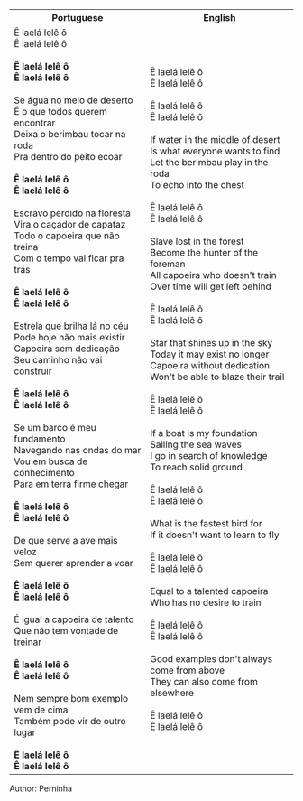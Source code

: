 <table class="capoeira-table">
    <tr class="header-row">
        <th>Portuguese</th>
        <th>English</th>
    </tr>
    <tr>
        <td>Ê laelá lelê ô<br>Ê laelá lelê ô<br><br><strong>Ê laelá lelê ô<br>Ê laelá lelê ô</strong><br><br>Se água no meio de deserto<br>É o que todos querem encontrar<br>Deixa o berimbau tocar na roda<br>Pra dentro do peito ecoar<br><br><strong>Ê laelá lelê ô<br>Ê laelá lelê ô</strong><br><br>Escravo perdido na floresta<br>Vira o caçador de capataz<br>Todo o capoeira que não treina<br>Com o tempo vai ficar pra trás<br><br><strong>Ê laelá lelê ô<br>Ê laelá lelê ô</strong><br><br>Estrela que brilha lá no céu<br>Pode hoje não mais existir<br>Capoeira sem dedicação<br>Seu caminho não vai construir<br><br><strong>Ê laelá lelê ô<br>Ê laelá lelê ô</strong><br><br>Se um barco é meu fundamento<br>Navegando nas ondas do mar<br>Vou em busca de conhecimento<br>Para em terra firme chegar<br><br><strong>Ê laelá lelê ô<br>Ê laelá lelê ô</strong><br><br>De que serve a ave mais veloz<br>Sem querer aprender a voar<br><br><strong>Ê laelá lelê ô<br>Ê laelá lelê ô</strong><br><br>É igual a capoeira de talento<br>Que não tem vontade de treinar<br><br><strong>Ê laelá lelê ô<br>Ê laelá lelê ô</strong><br><br>Nem sempre bom exemplo vem de cima<br>Também pode vir de outro lugar<br><br><strong>Ê laelá lelê ô<br>Ê laelá lelê ô</strong></td>
        <td>Ê laelá lelê ô<br>Ê laelá lelê ô<br><br>Ê laelá lelê ô<br>Ê laelá lelê ô<br><br>If water in the middle of desert<br>Is what everyone wants to find<br>Let the berimbau play in the roda<br>To echo into the chest<br><br>Ê laelá lelê ô<br>Ê laelá lelê ô<br><br>Slave lost in the forest<br>Become the hunter of the foreman<br>All capoeira who doesn't train<br>Over time will get left behind<br><br>Ê laelá lelê ô<br>Ê laelá lelê ô<br><br>Star that shines up in the sky<br>Today it may exist no longer<br>Capoeira without dedication<br>Won't be able to blaze their trail<br><br>Ê laelá lelê ô<br>Ê laelá lelê ô<br><br>If a boat is my foundation<br>Sailing the sea waves<br>I go in search of knowledge<br>To reach solid ground<br><br>Ê laelá lelê ô<br>Ê laelá lelê ô<br><br>What is the fastest bird for<br>If it doesn't want to learn to fly<br><br>Ê laelá lelê ô<br>Ê laelá lelê ô<br><br>Equal to a talented capoeira<br>Who has no desire to train<br><br>Ê laelá lelê ô<br>Ê laelá lelê ô<br><br>Good examples don't always come from above<br>They can also come from elsewhere<br><br>Ê laelá lelê ô<br>Ê laelá lelê ô</td>
    </tr>
</table>

<figcaption>
Author: Perninha
</figcaption>